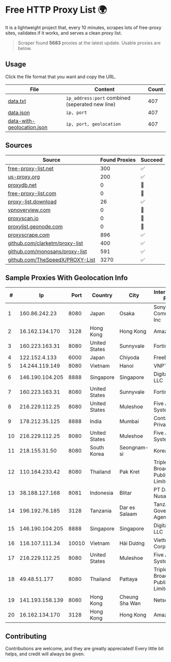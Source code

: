 
# Free HTTP Proxy List 🌍

It is a lightweight project that, every 10 minutes, scrapes lots of free-proxy sites, validates if it works, and serves a clean proxy list.


> Scraper found **5683** proxies at the latest update. Usable proxies are below.

## Usage

Click the file format that you want and copy the URL.


|File|Content|Count|
|----|-------|-----|
|[data.txt](https://raw.githubusercontent.com/themiralay/Proxy-List-World/master/data.txt)|`ip_address:port` combined (seperated new line)|407|
|[data.json](https://raw.githubusercontent.com/themiralay/Proxy-List-World/master/data.json)|`ip, port`|407|
|[data-with-geolocation.json](https://raw.githubusercontent.com/themiralay/Proxy-List-World/master/data-with-geolocation.json)|`ip, port, geolocation`|407|

## Sources

|Source|Found Proxies|Succeed|
|------|-------------|-------|
|[free-proxy-list.net](https://free-proxy-list.net)|300|✅|
|[us-proxy.org](https://www.us-proxy.org)|200|✅|
|[proxydb.net](http://proxydb.net)|0|🚫|
|[free-proxy-list.com](https://free-proxy-list.com/?page=&port=&type%5B%5D=http&type%5B%5D=https&up_time=0&search=Search)|0|🚫|
|[proxy-list.download](https://www.proxy-list.download/HTTP)|26|✅|
|[vpnoverview.com](https://vpnoverview.com/privacy/anonymous-browsing/free-proxy-servers)|0|🚫|
|[proxyscan.io](https://www.proxyscan.io)|0|🚫|
|[proxylist.geonode.com](https://proxylist.geonode.com/api/proxy-list?limit=300&page=1&sort_by=lastChecked&sort_type=desc&protocols=http,https)|0|🚫|
|[proxyscrape.com](https://api.proxyscrape.com/v2/?request=displayproxies&protocol=http&timeout=10000&country=all&ssl=all&anonymity=all)|896|✅|
|[github.com/clarketm/proxy-list](https://raw.githubusercontent.com/clarketm/proxy-list/master/proxy-list-raw.txt)|400|✅|
|[github.com/monosans/proxy-list](https://raw.githubusercontent.com/monosans/proxy-list/main/proxies/http.txt)|591|✅|
|[github.com/TheSpeedX/PROXY-List](https://raw.githubusercontent.com/TheSpeedX/PROXY-List/master/http.txt)|3270|✅|


## Sample Proxies With Geolocation Info

|#|Ip|Port|Country|City|Internet Service Provider|
|-|--|----|-------|----|-------------------------|
|1|160.86.242.23|8080|Japan|Osaka|Sony Network Communications Inc|
|2|16.162.134.170|3128|Hong Kong|Hong Kong|Amazon.com|
|3|160.223.163.31|8080|United States|Sunnyvale|Fortinet Inc.|
|4|122.152.4.133|6000|Japan|Chiyoda|FreeBit Co., Ltd.|
|5|14.244.119.149|8080|Vietnam|Hanoi|VNPT|
|6|146.190.104.205|8888|Singapore|Singapore|DigitalOcean, LLC|
|7|160.223.163.31|8080|United States|Sunnyvale|Fortinet Inc.|
|8|216.229.112.25|8080|United States|Muleshoe|Five Area Systems, LLC|
|9|178.212.35.125|8888|India|Mumbai|Contabo Asia Private Limited|
|10|216.229.112.25|8080|United States|Muleshoe|Five Area Systems, LLC|
|11|218.155.31.50|8080|South Korea|Seongnam-si|Korea Telecom|
|12|110.164.233.42|8080|Thailand|Pak Kret|Triple T Broadband Public Company Limited|
|13|38.188.127.168|8081|Indonesia|Blitar|PT Data Buana Nusantara|
|14|196.192.76.185|3128|Tanzania|Dar es Salaam|Tanzania e-Government Agency|
|15|146.190.104.205|8888|Singapore|Singapore|DigitalOcean, LLC|
|16|116.107.111.34|10010|Vietnam|Hải Dương|Viettel Corporation|
|17|216.229.112.25|8080|United States|Muleshoe|Five Area Systems, LLC|
|18|49.48.51.177|8080|Thailand|Pattaya|Triple T Broadband Public Company Limited|
|19|141.193.158.139|8080|Hong Kong|Cheung Sha Wan|Netsec Limited|
|20|16.162.134.170|3128|Hong Kong|Hong Kong|Amazon.com|



## Contributing

Contributions are welcome, and they are greatly appreciated! Every
little bit helps, and credit will always be given.

